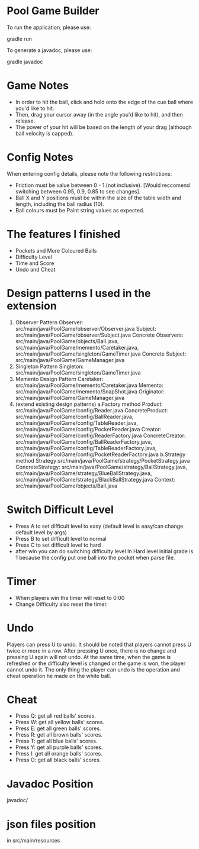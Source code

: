 # Pool Game Builder

To run the application, please use:

gradle run

To generate a javadoc, please use:

gradle javadoc

# Game Notes
- In order to hit the ball, click and hold onto the edge of the cue ball where you'd like to hit. 
- Then, drag your cursor away (in the angle you'd like to hit), and then release.
- The power of your hit will be based on the length of your drag (although ball velocity is capped). 

# Config Notes
When entering config details, please note the following restrictions:
- Friction must be value between 0 - 1 (not inclusive). [Would reccomend switching between 0.95, 0.9, 0.85 to see changes].
- Ball X and Y positions must be within the size of the table width and length, including the ball radius (10).
- Ball colours must be Paint string values as expected.

# The features I finished
- Pockets and More Coloured Balls
- Difficulty Level
- Time and Score
- Undo and Cheat

# Design patterns I used in the extension
1. Observer Pattern
    Observer: src/main/java/PoolGame/observer/Observer.java
    Subject: src/main/java/PoolGame/observer/Subject.java
    Concrete Observers: src/main/java/PoolGame/objects/Ball.java, src/main/java/PoolGame/memento/Caretaker.java, src/main/java/PoolGame/singleton/GameTimer.java
    Concrete Subject: src/main/java/PoolGame/GameManager.java
2. Singleton Pattern
    Singleton: src/main/java/PoolGame/singleton/GameTimer.java
3. Memento Design Pattern
   Caretaker: src/main/java/PoolGame/memento/Caretaker.java
   Memento: src/main/java/PoolGame/memento/SnapShot.java
   Originator: src/main/java/PoolGame/GameManager.java
4. (extend existing design patterns)
    a.Factory method
      Product: src/main/java/PoolGame/config/Reader.java
      ConcreteProduct: src/main/java/PoolGame/config/BallReader.java, src/main/java/PoolGame/config/TableReader.java, src/main/java/PoolGame/config/PocketReader.java
      Creator: src/main/java/PoolGame/config/ReaderFactory.java
      ConcreteCreator: src/main/java/PoolGame/config/BallReaderFactory.java, src/main/java/PoolGame/config/TableReaderFactory.java, src/main/java/PoolGame/config/PocketReaderFactory.java
    b.Strategy method
      Strategy:src/main/java/PoolGame/strategy/PocketStrategy.java
      ConcreteStrategy: src/main/java/PoolGame/strategy/BallStrategy.java, src/main/java/PoolGame/strategy/BlueBallStrategy.java, src/main/java/PoolGame/strategy/BlackBallStrategy.java
      Context: src/main/java/PoolGame/objects/Ball.java

# Switch Difficult Level
- Press A to set difficult level to easy (default level is easy/can change default level by args)
- Press B to set difficult level to normal
- Press C to set difficult level to hard
- after win you can do switching difficulty level
In Hard level initial grade is 1 because the config put one ball into the pocket when parse file.

# Timer
- When players win the timer will reset to 0:00
- Change Difficulty also reset the timer.

# Undo
Players can press U to undo. It should be noted that players cannot press U twice or more in a row. After pressing U once, there is no change and pressing U again will not undo. At the same time, when the game is refreshed or the difficulty level is changed or the game is won, the player cannot undo it. The only thing the player can undo is the operation and cheat operation he made on the white ball.

# Cheat
- Press Q: get all red balls' scores.
- Press W: get all yellow balls' scores.
- Press E: get all green balls' scores.
- Press R: get all brown balls' scores.
- Press T: get all blue balls' scores.
- Press Y: get all purple balls' scores.
- Press I: get all orange balls' scores.
- Press O: get all black balls' scores.

# Javadoc Position
javadoc/

# json files position
in src/main/resources

